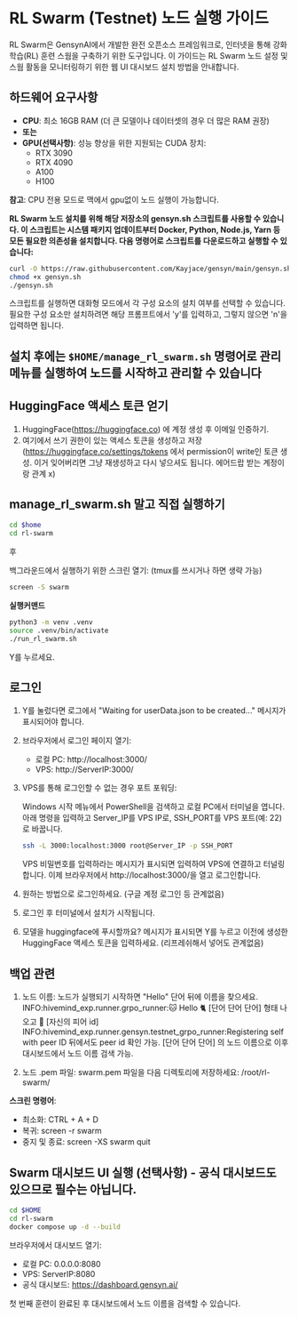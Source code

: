 # RL Swarm (Testnet) 노드 실행 가이드

RL Swarm은 GensynAI에서 개발한 완전 오픈소스 프레임워크로, 인터넷을 통해 강화학습(RL) 훈련 스웜을 구축하기 위한 도구입니다. 이 가이드는 RL Swarm 노드 설정 및 스웜 활동을 모니터링하기 위한 웹 UI 대시보드 설치 방법을 안내합니다.

## 하드웨어 요구사항

- **CPU**: 최소 16GB RAM (더 큰 모델이나 데이터셋의 경우 더 많은 RAM 권장)
- **또는**
- **GPU(선택사항)**: 성능 향상을 위한 지원되는 CUDA 장치:
  - RTX 3090
  - RTX 4090
  - A100
  - H100

**참고**: CPU 전용 모드로 맥에서 gpu없이 노드 실행이 가능합니다.

**RL Swarm 노드 설치를 위해 해당 저장소의 gensyn.sh 스크립트를 사용할 수 있습니다. 이 스크립트는 시스템 패키지 업데이트부터 Docker, Python, Node.js, Yarn 등 모든 필요한 의존성을 설치합니다. 다음 명령어로 스크립트를 다운로드하고 실행할 수 있습니다:**

```bash
curl -O https://raw.githubusercontent.com/Kayjace/gensyn/main/gensyn.sh
chmod +x gensyn.sh
./gensyn.sh
```

스크립트를 실행하면 대화형 모드에서 각 구성 요소의 설치 여부를 선택할 수 있습니다. 필요한 구성 요소만 설치하려면 해당 프롬프트에서 'y'를 입력하고, 그렇지 않으면 'n'을 입력하면 됩니다.

## 설치 후에는 `$HOME/manage_rl_swarm.sh` 명령어로 관리 메뉴를 실행하여 노드를 시작하고 관리할 수 있습니다


## HuggingFace 액세스 토큰 얻기

1. HuggingFace(https://huggingface.co) 에 계정 생성 후 이메일 인증하기.
2. 여기에서 쓰기 권한이 있는 액세스 토큰을 생성하고 저장 (https://huggingface.co/settings/tokens 에서 permission이 write인 토큰 생성. 이거 잊어버리면 그냥 재생성하고 다시 넣으셔도 됩니다. 에어드랍 받는 계정이랑 관계 x)


## manage_rl_swarm.sh 말고 직접 실행하기
```bash
cd $home
cd rl-swarm
```
후

백그라운드에서 실행하기 위한 스크린 열기: (tmux를 쓰시거나 하면 생략 가능)

```bash
screen -S swarm
```

**실행커맨드**

```bash
python3 -m venv .venv
source .venv/bin/activate
./run_rl_swarm.sh
```

Y를 누르세요.

## 로그인

1. Y를 눌렀다면 로그에서 "Waiting for userData.json to be created..." 메시지가 표시되어야 합니다.

2. 브라우저에서 로그인 페이지 열기:
   - 로컬 PC: http://localhost:3000/
   - VPS: http://ServerIP:3000/

3. VPS를 통해 로그인할 수 없는 경우 포트 포워딩:
   
   Windows 시작 메뉴에서 PowerShell을 검색하고 로컬 PC에서 터미널을 엽니다.
   아래 명령을 입력하고 Server_IP를 VPS IP로, SSH_PORT를 VPS 포트(예: 22)로 바꿉니다.
   
   ```bash
   ssh -L 3000:localhost:3000 root@Server_IP -p SSH_PORT
   ```
   
   VPS 비밀번호를 입력하라는 메시지가 표시되면 입력하여 VPS에 연결하고 터널링합니다.
   이제 브라우저에서 http://localhost:3000/을 열고 로그인합니다.

4. 원하는 방법으로 로그인하세요. (구글 계정 로그인 등 관계없음)

5. 로그인 후 터미널에서 설치가 시작됩니다.

6. 모델을 huggingface에 푸시할까요?
   메시지가 표시되면 Y를 누르고 이전에 생성한 HuggingFace 액세스 토큰을 입력하세요. (리프레쉬해서 넣어도 관계없음)

## 백업 관련

1. 노드 이름:
   노드가 실행되기 시작하면 "Hello" 단어 뒤에 이름을 찾으세요. INFO:hivemind_exp.runner.grpo_runner:🐱 Hello 🐈 [단어 단어 단어] 형태 나오고 🦮 [자신의 피어 id]
   INFO:hivemind_exp.runner.gensyn.testnet_grpo_runner:Registering self with peer ID 뒤에서도 peer id 확인 가능.
   [단어 단어 단어] 의 노드 이름으로 이후 대시보드에서 노드 이름 검색 가능.
   
3. 노드 .pem 파일:
   swarm.pem 파일을 다음 디렉토리에 저장하세요: /root/rl-swarm/

**스크린 명령어**:
- 최소화: CTRL + A + D
- 복귀: screen -r swarm
- 중지 및 종료: screen -XS swarm quit

## Swarm 대시보드 UI 실행 (선택사항) - 공식 대시보드도 있으므로 필수는 아닙니다.

```bash
cd $HOME
cd rl-swarm
docker compose up -d --build
```

브라우저에서 대시보드 열기:
- 로컬 PC: 0.0.0.0:8080
- VPS: ServerIP:8080
- 공식 대시보드: https://dashboard.gensyn.ai/

첫 번째 훈련이 완료된 후 대시보드에서 노드 이름을 검색할 수 있습니다.
